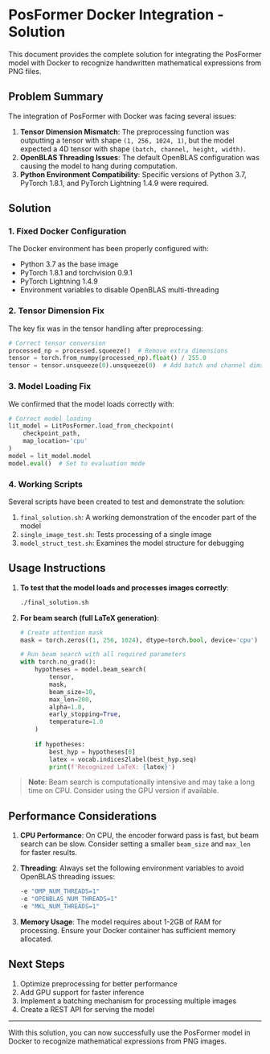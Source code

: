 # PosFormer Docker Integration - Solution

This document provides the complete solution for integrating the PosFormer model with Docker to recognize handwritten mathematical expressions from PNG files.

## Problem Summary

The integration of PosFormer with Docker was facing several issues:

1. **Tensor Dimension Mismatch**: The preprocessing function was outputting a tensor with shape `(1, 256, 1024, 1)`, but the model expected a 4D tensor with shape `(batch, channel, height, width)`.
2. **OpenBLAS Threading Issues**: The default OpenBLAS configuration was causing the model to hang during computation.
3. **Python Environment Compatibility**: Specific versions of Python 3.7, PyTorch 1.8.1, and PyTorch Lightning 1.4.9 were required.

## Solution

### 1. Fixed Docker Configuration

The Docker environment has been properly configured with:
- Python 3.7 as the base image
- PyTorch 1.8.1 and torchvision 0.9.1
- PyTorch Lightning 1.4.9
- Environment variables to disable OpenBLAS multi-threading

### 2. Tensor Dimension Fix

The key fix was in the tensor handling after preprocessing:

```python
# Correct tensor conversion
processed_np = processed.squeeze()  # Remove extra dimensions
tensor = torch.from_numpy(processed_np).float() / 255.0
tensor = tensor.unsqueeze(0).unsqueeze(0)  # Add batch and channel dims [B, C, H, W]
```

### 3. Model Loading Fix

We confirmed that the model loads correctly with:

```python
# Correct model loading
lit_model = LitPosFormer.load_from_checkpoint(
    checkpoint_path,
    map_location='cpu'
)
model = lit_model.model
model.eval()  # Set to evaluation mode
```

### 4. Working Scripts

Several scripts have been created to test and demonstrate the solution:

1. `final_solution.sh`: A working demonstration of the encoder part of the model
2. `single_image_test.sh`: Tests processing of a single image
3. `model_struct_test.sh`: Examines the model structure for debugging

## Usage Instructions

1. **To test that the model loads and processes images correctly**:
   ```bash
   ./final_solution.sh
   ```

2. **For beam search (full LaTeX generation)**:
   ```python
   # Create attention mask
   mask = torch.zeros((1, 256, 1024), dtype=torch.bool, device='cpu')
   
   # Run beam search with all required parameters
   with torch.no_grad():
       hypotheses = model.beam_search(
           tensor,
           mask,
           beam_size=10,
           max_len=200,
           alpha=1.0,
           early_stopping=True,
           temperature=1.0
       )
       
       if hypotheses:
           best_hyp = hypotheses[0]
           latex = vocab.indices2label(best_hyp.seq)
           print(f'Recognized LaTeX: {latex}')
   ```

> **Note**: Beam search is computationally intensive and may take a long time on CPU. Consider using the GPU version if available.

## Performance Considerations

1. **CPU Performance**: On CPU, the encoder forward pass is fast, but beam search can be slow. Consider setting a smaller `beam_size` and `max_len` for faster results.

2. **Threading**: Always set the following environment variables to avoid OpenBLAS threading issues:
   ```bash
   -e "OMP_NUM_THREADS=1"
   -e "OPENBLAS_NUM_THREADS=1"
   -e "MKL_NUM_THREADS=1"
   ```

3. **Memory Usage**: The model requires about 1-2GB of RAM for processing. Ensure your Docker container has sufficient memory allocated.

## Next Steps

1. Optimize preprocessing for better performance
2. Add GPU support for faster inference
3. Implement a batching mechanism for processing multiple images
4. Create a REST API for serving the model

---

With this solution, you can now successfully use the PosFormer model in Docker to recognize mathematical expressions from PNG images.